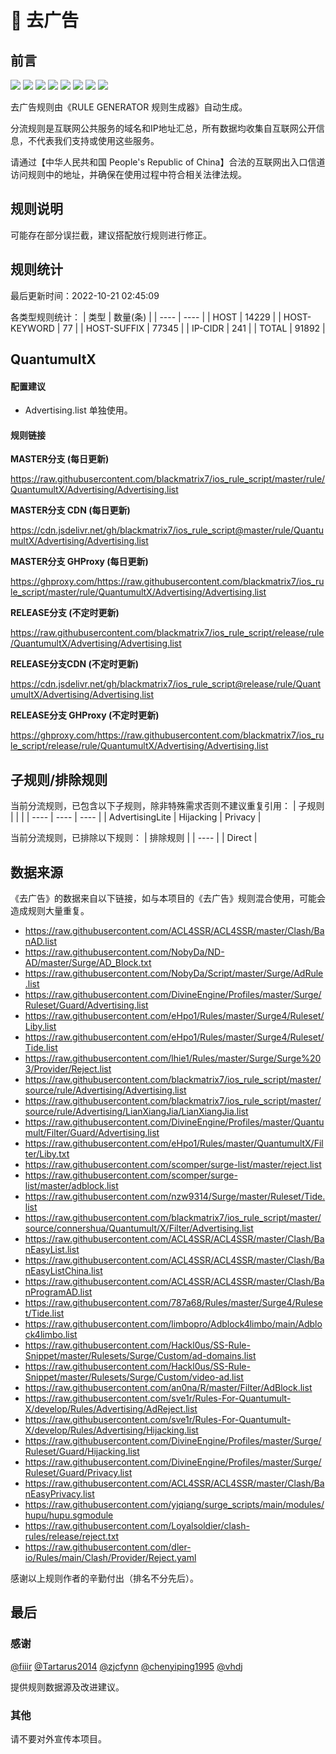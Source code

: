 # 🧸 去广告

## 前言

![](https://shields.io/badge/-移除重复规则-ff69b4) ![](https://shields.io/badge/-移除无法解析的域名-important) ![](https://shields.io/badge/-DOMAIN与DOMAIN--SUFFIX合并-green) ![](https://shields.io/badge/-DOMAIN--SUFFIX间合并-critical) ![](https://shields.io/badge/-DOMAIN与DOMAIN--KEYWORD合并-9cf) ![](https://shields.io/badge/-DOMAIN--SUFFIX与DOMAIN--KEYWORD合并-blue) ![](https://shields.io/badge/-IP--CIDR(6)合并-blueviolet) ![](https://shields.io/badge/-MITM--HOSTNAME合并-brightgreen) 

去广告规则由《RULE GENERATOR 规则生成器》自动生成。

分流规则是互联网公共服务的域名和IP地址汇总，所有数据均收集自互联网公开信息，不代表我们支持或使用这些服务。

请通过【中华人民共和国 People's Republic of China】合法的互联网出入口信道访问规则中的地址，并确保在使用过程中符合相关法律法规。

## 规则说明
可能存在部分误拦截，建议搭配放行规则进行修正。

## 规则统计

最后更新时间：2022-10-21 02:45:09

各类型规则统计：
| 类型 | 数量(条)  | 
| ---- | ----  |
| HOST | 14229  | 
| HOST-KEYWORD | 77  | 
| HOST-SUFFIX | 77345  | 
| IP-CIDR | 241  | 
| TOTAL | 91892  | 


## QuantumultX 

#### 配置建议
- Advertising.list 单独使用。

#### 规则链接
**MASTER分支 (每日更新)**

https://raw.githubusercontent.com/blackmatrix7/ios_rule_script/master/rule/QuantumultX/Advertising/Advertising.list

**MASTER分支 CDN (每日更新)**

https://cdn.jsdelivr.net/gh/blackmatrix7/ios_rule_script@master/rule/QuantumultX/Advertising/Advertising.list

**MASTER分支 GHProxy (每日更新)**

https://ghproxy.com/https://raw.githubusercontent.com/blackmatrix7/ios_rule_script/master/rule/QuantumultX/Advertising/Advertising.list

**RELEASE分支 (不定时更新)**

https://raw.githubusercontent.com/blackmatrix7/ios_rule_script/release/rule/QuantumultX/Advertising/Advertising.list

**RELEASE分支CDN (不定时更新)**

https://cdn.jsdelivr.net/gh/blackmatrix7/ios_rule_script@release/rule/QuantumultX/Advertising/Advertising.list

**RELEASE分支 GHProxy (不定时更新)**

https://ghproxy.com/https://raw.githubusercontent.com/blackmatrix7/ios_rule_script/release/rule/QuantumultX/Advertising/Advertising.list

## 子规则/排除规则

当前分流规则，已包含以下子规则，除非特殊需求否则不建议重复引用：
| 子规则  |  |  | 
| ---- | ---- | ----  |
| AdvertisingLite | Hijacking | Privacy  | 


当前分流规则，已排除以下规则：
| 排除规则  | 
| ----  |
| Direct  | 

## 数据来源

《去广告》的数据来自以下链接，如与本项目的《去广告》规则混合使用，可能会造成规则大量重复。

- https://raw.githubusercontent.com/ACL4SSR/ACL4SSR/master/Clash/BanAD.list
- https://raw.githubusercontent.com/NobyDa/ND-AD/master/Surge/AD_Block.txt
- https://raw.githubusercontent.com/NobyDa/Script/master/Surge/AdRule.list
- https://raw.githubusercontent.com/DivineEngine/Profiles/master/Surge/Ruleset/Guard/Advertising.list
- https://raw.githubusercontent.com/eHpo1/Rules/master/Surge4/Ruleset/Liby.list
- https://raw.githubusercontent.com/eHpo1/Rules/master/Surge4/Ruleset/Tide.list
- https://raw.githubusercontent.com/lhie1/Rules/master/Surge/Surge%203/Provider/Reject.list
- https://raw.githubusercontent.com/blackmatrix7/ios_rule_script/master/source/rule/Advertising/Advertising.list
- https://raw.githubusercontent.com/blackmatrix7/ios_rule_script/master/source/rule/Advertising/LianXiangJia/LianXiangJia.list
- https://raw.githubusercontent.com/DivineEngine/Profiles/master/Quantumult/Filter/Guard/Advertising.list
- https://raw.githubusercontent.com/eHpo1/Rules/master/QuantumultX/Filter/Liby.txt
- https://raw.githubusercontent.com/scomper/surge-list/master/reject.list
- https://raw.githubusercontent.com/scomper/surge-list/master/adblock.list
- https://raw.githubusercontent.com/nzw9314/Surge/master/Ruleset/Tide.list
- https://raw.githubusercontent.com/blackmatrix7/ios_rule_script/master/source/connershua/Quantumult/X/Filter/Advertising.list
- https://raw.githubusercontent.com/ACL4SSR/ACL4SSR/master/Clash/BanEasyList.list
- https://raw.githubusercontent.com/ACL4SSR/ACL4SSR/master/Clash/BanEasyListChina.list
- https://raw.githubusercontent.com/ACL4SSR/ACL4SSR/master/Clash/BanProgramAD.list
- https://raw.githubusercontent.com/787a68/Rules/master/Surge4/Ruleset/Tide.list
- https://raw.githubusercontent.com/limbopro/Adblock4limbo/main/Adblock4limbo.list
- https://raw.githubusercontent.com/Hackl0us/SS-Rule-Snippet/master/Rulesets/Surge/Custom/ad-domains.list
- https://raw.githubusercontent.com/Hackl0us/SS-Rule-Snippet/master/Rulesets/Surge/Custom/video-ad.list
- https://raw.githubusercontent.com/an0na/R/master/Filter/AdBlock.list
- https://raw.githubusercontent.com/sve1r/Rules-For-Quantumult-X/develop/Rules/Advertising/AdReject.list
- https://raw.githubusercontent.com/sve1r/Rules-For-Quantumult-X/develop/Rules/Advertising/Hijacking.list
- https://raw.githubusercontent.com/DivineEngine/Profiles/master/Surge/Ruleset/Guard/Hijacking.list
- https://raw.githubusercontent.com/DivineEngine/Profiles/master/Surge/Ruleset/Guard/Privacy.list
- https://raw.githubusercontent.com/ACL4SSR/ACL4SSR/master/Clash/BanEasyPrivacy.list
- https://raw.githubusercontent.com/yjqiang/surge_scripts/main/modules/hupu/hupu.sgmodule
- https://raw.githubusercontent.com/Loyalsoldier/clash-rules/release/reject.txt
- https://raw.githubusercontent.com/dler-io/Rules/main/Clash/Provider/Reject.yaml


感谢以上规则作者的辛勤付出（排名不分先后）。

## 最后

### 感谢

[@fiiir](https://github.com/fiiir) [@Tartarus2014](https://github.com/Tartarus2014) [@zjcfynn](https://github.com/zjcfynn) [@chenyiping1995](https://github.com/chenyiping1995) [@vhdj](https://github.com/vhdj)

提供规则数据源及改进建议。

### 其他

请不要对外宣传本项目。